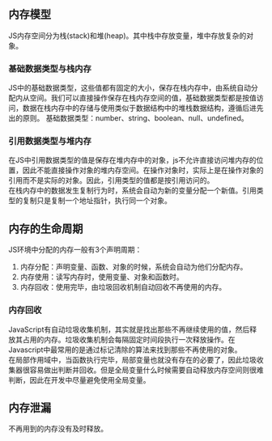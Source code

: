 ## 内存模型
JS内存空间分为栈(stack)和堆(heap)。其中栈中存放变量，堆中存放复杂的对象。    
### 基础数据类型与栈内存
JS中的基础数据类型，这些值都有固定的大小，保存在栈内存中，由系统自动分配内从空间。我们可以直接操作保存在栈内存空间的值，基础数据类型都是按值访问，数据在栈内存中的存储与使用类似于数据结构中的堆栈数据结构，遵循后进先出的原则。 基础数据类型：number、string、boolean、null、undefined。
### 引用数据类型与堆内存
在JS中引用数据类型的值是保存在堆内存中的对象，js不允许直接访问堆内存的位置，因此不能直接操作对象的堆内存空间。在操作对象时，实际上是在操作对象的引用而不是实际的对象。因此，引用类型的值都是按引用访问的。    
在栈内存中的数据发生复制行为时，系统会自动为新的变量分配一个新值。引用类型的复制只是复制一个地址指针，执行同一个对象。     
## 内存的生命周期
JS环境中分配的内存一般有3个声明周期：        
1) 内存分配：声明变量、函数、对象的时候，系统会自动为他们分配内存。
2) 内存使用：读写内存时，使用变量、对象和函数时。
3) 内存回收：使用完毕，由垃圾回收机制自动回收不再使用的内存。
### 内存回收
JavaScript有自动垃圾收集机制，其实就是找出那些不再继续使用的值，然后释放其占用的内存。垃圾收集机制会每隔固定时间段执行一次释放操作。在Javascript中最常用的是通过标记清除的算法来找到那些不再使用的对象。    
在局部作用域中，当函数执行完毕，局部变量也就没有存在的必要了，因此垃圾收集器很容易做出判断并回收。但是全局变量什么时候需要自动释放内存空间则很难判断，因此在开发中尽量避免使用全局变量。    
## 内存泄漏
不再用到的内存没有及时释放。

